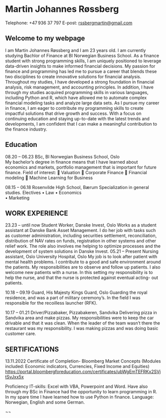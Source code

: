 # Martin Johannes Røssberg
Telephone: +47 936 37 797
E-post: rssbergmartin@gmail.com

## Welcome to my webpage
I am Martin Johannes Røssberg and I am 23 years old. I am currently studying Bachlor of Finance at BI Norwegian Business School.
As a finance student with strong programming skills, I am uniquely positioned to leverage data-driven insights to make informed financial decisions. My passion for finance and programming has led me to pursue a career that blends these two disciplines to create innovative solutions for financial analysis.
Throughout my studies, I have developed a strong foundation in financial analysis, risk management, and accounting principles. In addition, I have through my studies acquired programming skills in various languages, including Python and R, which have allowed me to automate complex financial modeling tasks and analyze large data sets.
As I pursue my career in finance, I am eager to contribute my programming skills to create impactful solutions that drive growth and success. With a focus on continuing education and staying up-to-date with the latest trends and developments, I am confident that I can make a meaningful contribution to the finance industry.





## Education
08.20 – 06.23 	BSc, BI Norwegian Business School, Oslo  
My bachelor’s degree in finance means that I have learned about economics and markets, portfolio management that is important for future finance. 
	Field of interest:
	Valuation
	Corporate Finance
	Financial modeling
	Machine Learning for Business
                                                        
08.15 – 06.18 	Rosenvilde High School, Bærum 
Specialization in general studies. 
Electives 
•	Law
•	Economics  
•	Marketing

## WORK EXPERIENCE
23.23 – until now Student Worker, Danske Invest, Oslo
Works as a student assistant at Danske Bank Asset Management. I do her job with tasks such as customer administration, including securities settlement, reconciliation, distribution of NAV rates on funds, registration in other systems and other relief work. The role also involves me helping to optimize processes and the development of system solutions in Danske Invest.
05.21 – Present 	Nursing assistant, Oslo University Hospital, Oslo
My job is to look after patient with mental health problems.  I contribute to a good and safe environment around the patients. My responsibilities are to observe and follow up patients. I also welcome new patients with a nurse. In this setting my responsibility is to help the nurse, and that the nurse is protected against eventual acting- out patients. 
 
10.18 – 09.19	Guard, His Majesty Kings Guard, Oslo
Guarding the royal residence, and was a part of military ceremony’s. In the field I was responsible for the recoilless launcher (RFK).

10.17 – 01.21	Driver/Pizzabaker, Pizzabakeren, Sandvika
Delivering pizza in Sandvika area and make pizzas. My responsibilities were to keep the car drivable and that it was clean. When the leader of the team wasn’t there the restaurant was my responsibility. I was making pizzas and was doing basic customer care. 

## SERTIFICATIONS
13.11.2022  	Certificate of Completion- Bloomberg Market Concepts (Modules included:    Economic indicators, Currencies, Fixed Income and Equities) https://portal.bloombergforeducation.com/certificates/ubWgEmTEFRKx2SVjtSvJxx5x 


Proficiency
IT-skills: 	Excel with VBA, Powerpoint and Word. Have also through my BSc in Finance had the opportunity to learn programming in R. In my spare time I have learned how to use Python in finance. 
Language: 	Norwegian, English and some German.



¬¬

